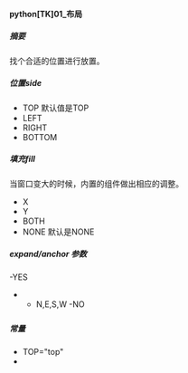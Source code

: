 #### python[TK]01_布局



##### 摘要

找个合适的位置进行放置。

##### 位置side
- TOP 默认值是TOP
- LEFT
- RIGHT
- BOTTOM

##### 填充fill
当窗口变大的时候，内置的组件做出相应的调整。
- X
- Y
- BOTH
- NONE  默认是NONE

##### expand/anchor 参数
-YES
- - N,E,S,W
-NO


#####
##### 常量
- TOP="top"
-
